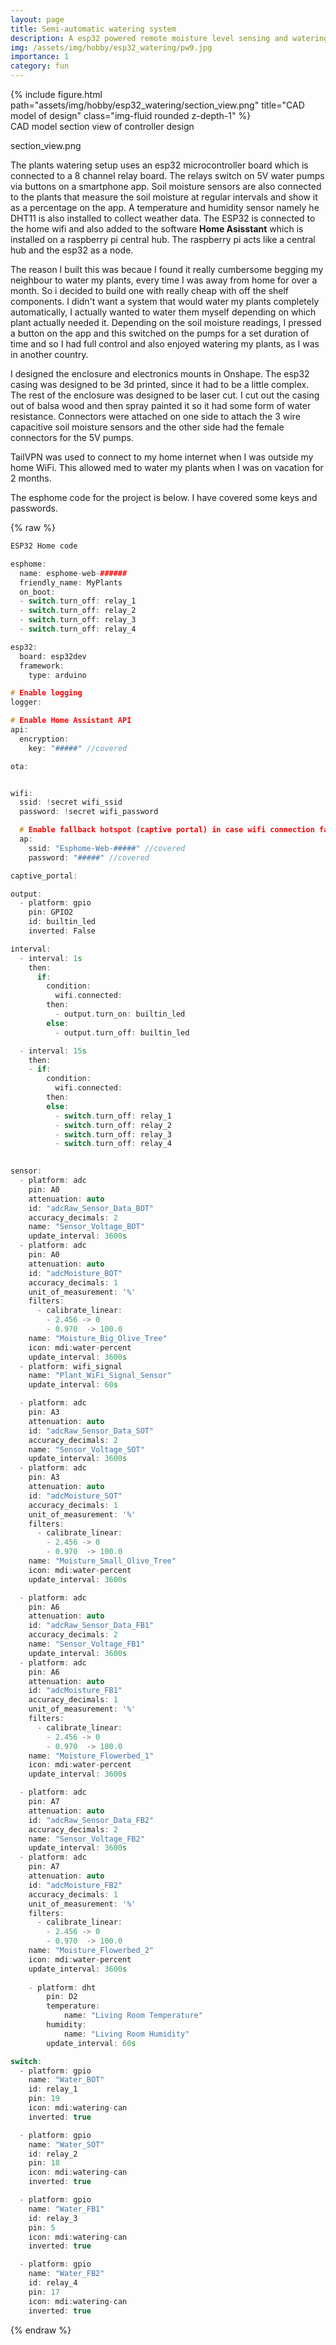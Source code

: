 ```yaml
---
layout: page
title: Semi-automatic watering system
description: A esp32 powered remote moisture level sensing and watering system
img: /assets/img/hobby/esp32_watering/pw9.jpg
importance: 1
category: fun
---
```


<div class="row justify-content-sm-center">
    <div class="col-sm mt-3 mt-md-0">
        {% include figure.html path="assets/img/hobby/esp32_watering/section_view.png" title="CAD model of design" class="img-fluid rounded z-depth-1" %}
    </div>
</div>
<div class="caption">
     CAD model section view of controller design
</div>


section_view.png

The plants watering setup uses an esp32 microcontroller board which is connected to a 8 channel relay board. The relays switch on 5V water pumps via buttons on a smartphone app.  Soil moisture sensors are also connected to the plants that measure the soil moisture at regular intervals and show it as a percentage on the app. A temperature and humidity sensor namely he DHT11 is also installed to collect weather data. The ESP32 is connected to the home wifi and also added to the software **Home Asisstant** which is installed on a raspberry pi central hub. The raspberry pi acts like a central hub and the esp32 as a node.

The reason I built this was becaue I found it really cumbersome begging my neighbour to water my plants, every time I was away from home for over a month. So i decided to build one with really cheap with off the shelf components. I didn't want a system that would water my plants completely automatically, I actually wanted to water them myself depending on which plant actually needed it. Depending on the soil moisture readings, I pressed a button on the app and this switched on the pumps for a set duration of time and so I had full control and also enjoyed watering my plants, as I was in another country.

I designed the enclosure and electronics mounts in Onshape. The esp32 casing was designed to be 3d printed, since it had to be a little complex. The rest of the enclosure was designed to be laser cut. I cut out the casing out of balsa wood and then spray painted it so it had some form of water resistance. Connectors were attached on one side to attach the 3 wire capacitive soil moisture sensors and the other side had the female connectors for the 5V pumps.

TailVPN was used to connect to my home internet when I was outside my home WiFi. This allowed med to water my plants when I was on vacation for 2 months.

The esphome code for the project is below. I have covered some keys and passwords.

{% raw %}
```C++
ESP32 Home code

esphome:
  name: esphome-web-######
  friendly_name: MyPlants
  on_boot:
  - switch.turn_off: relay_1
  - switch.turn_off: relay_2
  - switch.turn_off: relay_3
  - switch.turn_off: relay_4

esp32:
  board: esp32dev
  framework:
    type: arduino

# Enable logging
logger:

# Enable Home Assistant API
api:
  encryption:
    key: "#####" //covered

ota:


wifi:
  ssid: !secret wifi_ssid
  password: !secret wifi_password

  # Enable fallback hotspot (captive portal) in case wifi connection fails
  ap:
    ssid: "Esphome-Web-#####" //covered
    password: "#####" //covered

captive_portal:

output:
  - platform: gpio
    pin: GPIO2
    id: builtin_led
    inverted: False

interval:
  - interval: 1s
    then:
      if:
        condition:
          wifi.connected:
        then:
          - output.turn_on: builtin_led
        else:
          - output.turn_off: builtin_led

  - interval: 15s
    then:
    - if:
        condition:
          wifi.connected:
        then:
        else:
          - switch.turn_off: relay_1
          - switch.turn_off: relay_2
          - switch.turn_off: relay_3
          - switch.turn_off: relay_4
  

sensor:
  - platform: adc
    pin: A0
    attenuation: auto
    id: "adcRaw_Sensor_Data_BOT"
    accuracy_decimals: 2
    name: "Sensor_Voltage_BOT"
    update_interval: 3600s
  - platform: adc
    pin: A0
    attenuation: auto
    id: "adcMoisture_BOT"
    accuracy_decimals: 1
    unit_of_measurement: '%'
    filters:
      - calibrate_linear:
        - 2.456 -> 0
        - 0.970  -> 100.0  
    name: "Moisture_Big_Olive_Tree"
    icon: mdi:water-percent
    update_interval: 3600s
  - platform: wifi_signal
    name: "Plant_WiFi_Signal_Sensor"
    update_interval: 60s

  - platform: adc
    pin: A3
    attenuation: auto
    id: "adcRaw_Sensor_Data_SOT"
    accuracy_decimals: 2
    name: "Sensor_Voltage_SOT"
    update_interval: 3600s
  - platform: adc
    pin: A3
    attenuation: auto
    id: "adcMoisture_SOT"
    accuracy_decimals: 1
    unit_of_measurement: '%'
    filters:
      - calibrate_linear:
        - 2.456 -> 0
        - 0.970  -> 100.0  
    name: "Moisture_Small_Olive_Tree"
    icon: mdi:water-percent
    update_interval: 3600s

  - platform: adc
    pin: A6
    attenuation: auto
    id: "adcRaw_Sensor_Data_FB1"
    accuracy_decimals: 2
    name: "Sensor_Voltage_FB1"
    update_interval: 3600s
  - platform: adc
    pin: A6
    attenuation: auto
    id: "adcMoisture_FB1"
    accuracy_decimals: 1
    unit_of_measurement: '%'
    filters:
      - calibrate_linear:
        - 2.456 -> 0
        - 0.970  -> 100.0  
    name: "Moisture_Flowerbed_1"
    icon: mdi:water-percent
    update_interval: 3600s

  - platform: adc
    pin: A7
    attenuation: auto
    id: "adcRaw_Sensor_Data_FB2"
    accuracy_decimals: 2
    name: "Sensor_Voltage_FB2"
    update_interval: 3600s
  - platform: adc
    pin: A7
    attenuation: auto
    id: "adcMoisture_FB2"
    accuracy_decimals: 1
    unit_of_measurement: '%'
    filters:
      - calibrate_linear:
        - 2.456 -> 0
        - 0.970  -> 100.0  
    name: "Moisture_Flowerbed_2"
    icon: mdi:water-percent
    update_interval: 3600s
	
	- platform: dht
		pin: D2
		temperature:
			name: "Living Room Temperature"
		humidity:
			name: "Living Room Humidity"
		update_interval: 60s

switch:
  - platform: gpio
    name: "Water_BOT"
    id: relay_1
    pin: 19
    icon: mdi:watering-can
    inverted: true

  - platform: gpio
    name: "Water_SOT"
    id: relay_2
    pin: 18
    icon: mdi:watering-can
    inverted: true

  - platform: gpio
    name: "Water_FB1"
    id: relay_3
    pin: 5
    icon: mdi:watering-can
    inverted: true

  - platform: gpio
    name: "Water_FB2"
    id: relay_4
    pin: 17
    icon: mdi:watering-can
    inverted: true
```
{% endraw %}

